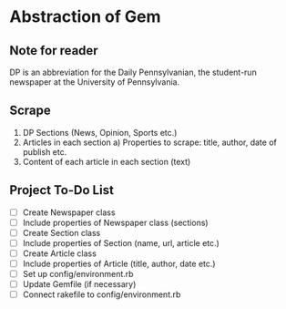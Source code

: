 # Abstraction of Gem

## Note for reader
  DP is an abbreviation for the Daily Pennsylvanian, the student-run newspaper at the University of Pennsylvania.

## Scrape 
  1) DP Sections (News, Opinion, Sports etc.)
  2) Articles in each section 
      a) Properties to scrape: title, author, date of publish etc.
  3) Content of each article in each section (text)

## Project To-Do List
- [ ] Create Newspaper class
- [ ] Include properties of Newspaper class (sections)
- [ ] Create Section class
- [ ] Include properties of Section (name, url, article etc.)
- [ ] Create Article class
- [ ] Include properties of Article (title, author, date etc.)
- [ ] Set up config/environment.rb
- [ ] Update Gemfile (if necessary)
- [ ] Connect rakefile to config/environment.rb
